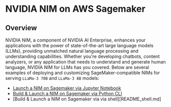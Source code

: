 # NVIDIA NIM on AWS Sagemaker

## Overview

NVIDIA NIM, a component of NVIDIA AI Enterprise, enhances your applications with the power of state-of-the-art large language models (LLMs), providing unmatched natural language processing and understanding capabilities. Whether you're developing chatbots, content analyzers, or any application that needs to understand and generate human language, NVIDIA NIM for LLMs has you covered. Below are several examples of deploying and customizing SageMaker-compatible NIMs for serving `LLaMa-3 70B` and `LLaMa-3 8B` models:


- [Launch a NIM on Sagemaker via Jupyter Notebook](nim_llama3.ipynb)
- [Build & Launch a NIM on Sagemaker via Python CLI](README_python.md)
- [Build & Launch a NIM on Sagemaker via via shell][README_shell.md]

